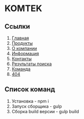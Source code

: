 # KOMTEK

## Ссылки

1. [Главная](https://oaktre.github.io/komtek/app/)
2. [Продукты](https://oaktre.github.io/komtek/app/products.html)
3. [О компании](https://oaktre.github.io/komtek/app/about.html)
4. [Информация](https://oaktre.github.io/komtek/app/information.html)
5. [Контакты](https://oaktre.github.io/komtek/app/contacts.html)
6. [Результаты поиска](https://oaktre.github.io/komtek/app/search-results.html)
7. [Команда](https://oaktre.github.io/komtek/app/team.html)
8. [404](https://oaktre.github.io/komtek/app/404.html)



## Список команд

1. Установка - npm i
2. Запуск сборщика - gulp
3. Сборка build версии - gulp build
